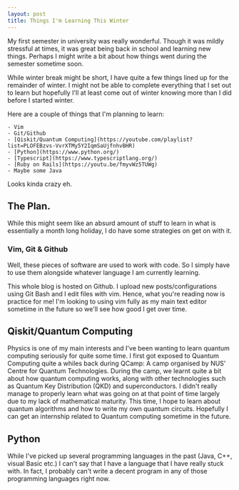 ```yaml
---
layout: post
title: Things I'm Learning This Winter
---
```


My first semester in university was really wonderful. Though it was mildly stressful at times, it was great being back in school and learning new things. Perhaps I might write a bit about how things went during the semester sometime soon.

While winter break might be short, I have quite a few things lined up for the remainder of winter.
I might not be able to complete everything that I set out to learn but hopefully I'll at least come out of winter knowing more than I did before I started winter.

Here are a couple of things that I'm planning to learn:
	
	- Vim
	- Git/Github
	- [Qiskit/Quantum Computing](https://youtube.com/playlist?list=PLOFEBzvs-VvrXTMy5Y2IqmSaUjfnhvBHR)
	- [Python](https://www.python.org/)
	- [Typescript](https://www.typescriptlang.org/)
	- [Ruby on Rails](https://youtu.be/fmyvWz5TUWg)
	- Maybe some Java

Looks kinda crazy eh.

## The Plan.

While this might seem like an absurd amount of stuff to learn in what is essentially a month long holiday, I do have some strategies on get on with it.

### Vim, Git & Github

Well, these pieces of software are used to work with code. So I simply have to use them alongside whatever language I am currently learning.

This whole blog is hosted on Github. I upload new posts/configurations using Git Bash and I edit files with vim. Hence, what you're reading now is practice for me! I'm looking to using vim fully as my main text editor sometime in the future so we'll see how good I get over time.

## Qiskit/Quantum Computing

Physics is one of my main interests and I've been wanting to learn quantum computing seriously for quite some time. I first got exposed to Quantum Computing quite a whiles back during QCamp: A camp organised by NUS' Centre for Quantum Technologies. During the camp, we learnt quite a bit about how quantum computing works, along with other technologies such as Quantum Key Distribution (QKD) and superconductors. I didn't really manage to properly learn what was going on at that point of time largely due to my lack of mathematical maturity. This time, I hope to learn about quantum algorithms and how to write my own quantum circuits. Hopefully I can get an internship related to Quantum computing sometime in the future.

## Python

While I've picked up several programming languages in the past (Java, C++, visual Basic etc.) I can't say that I have a language that I have really stuck with. In fact, I probably can't write a decent program in any of those programming languages right now. 
